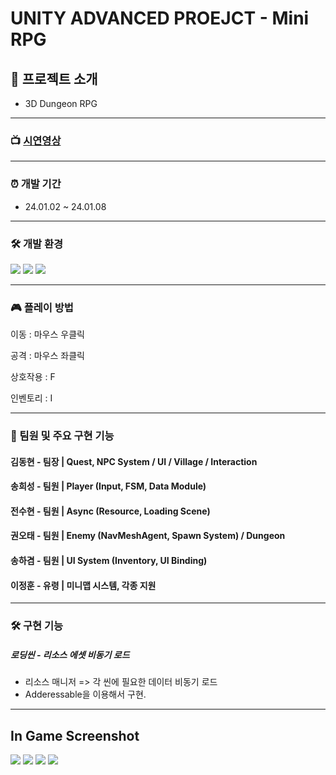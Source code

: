  # UNITY ADVANCED PROEJCT - Mini RPG

## 🎪 프로젝트 소개
- 3D Dungeon RPG
***
### 📺 [시연영상](https://www.youtube.com/watch?v=ZzmL-MVHuPk)
***
### ⏰ 개발 기간
- 24.01.02 ~ 24.01.08
***
### 🛠 개발 환경
<a><img src="https://img.shields.io/badge/csharp-512BD4?style=flat-square&logo=csharp&logoColor=white"/></a>
<a><img src="https://img.shields.io/badge/visualstudio-5C2D91?style=flat-square&logo=visualstudio&logoColor=white"/></a>
<a><img src="https://img.shields.io/badge/unity-000000?style=flat-square&logo=unity&logoColor=white"/></a>

***
### 🎮 플레이 방법

이동 : 마우스 우클릭

공격 : 마우스 좌클릭

상호작용 : F
  
인벤토리 : I

***
### 🤝 팀원 및 주요 구현 기능
#### 김동현 - 팀장 | Quest, NPC System / UI / Village / Interaction

#### 송희성 - 팀원 | Player (Input, FSM, Data Module)

#### 전수현 - 팀원 | Async (Resource, Loading Scene)

#### 권오태 - 팀원 | Enemy (NavMeshAgent, Spawn System) / Dungeon

#### 송하겸 - 팀원 | UI System (Inventory, UI Binding)

#### 이정훈 - 유령 | 미니맵 시스템, 각종 지원

***
### 🛠 구현 기능

##### 로딩씬 - 리소스 에셋 비동기 로드
- 리소스 매니저 => 각 씬에 필요한 데이터 비동기 로드
- Adderessable을 이용해서 구현. 

---

## In Game Screenshot

![](https://i.imgur.com/VnCspNs.gif)
![](https://i.imgur.com/0XBBJo9.gif)
![](https://i.imgur.com/CjNdNh4.gif)
![](https://i.imgur.com/UqEdyHD.gif)
